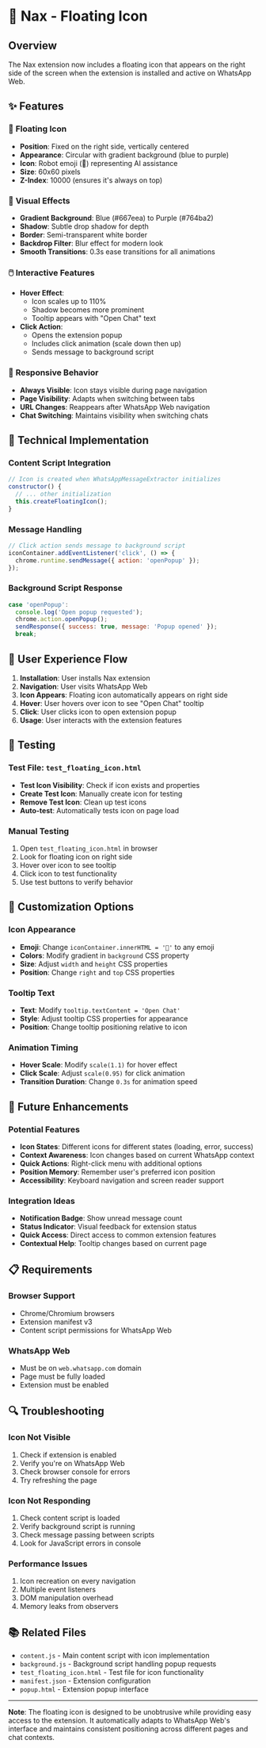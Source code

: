 # 🤖 Nax - Floating Icon

## Overview
The Nax extension now includes a floating icon that appears on the right side of the screen when the extension is installed and active on WhatsApp Web.

## ✨ Features

### 🎯 **Floating Icon**
- **Position**: Fixed on the right side, vertically centered
- **Appearance**: Circular with gradient background (blue to purple)
- **Icon**: Robot emoji (🤖) representing AI assistance
- **Size**: 60x60 pixels
- **Z-Index**: 10000 (ensures it's always on top)

### 🎨 **Visual Effects**
- **Gradient Background**: Blue (#667eea) to Purple (#764ba2)
- **Shadow**: Subtle drop shadow for depth
- **Border**: Semi-transparent white border
- **Backdrop Filter**: Blur effect for modern look
- **Smooth Transitions**: 0.3s ease transitions for all animations

### 🖱️ **Interactive Features**
- **Hover Effect**: 
  - Icon scales up to 110%
  - Shadow becomes more prominent
  - Tooltip appears with "Open Chat" text
- **Click Action**: 
  - Opens the extension popup
  - Includes click animation (scale down then up)
  - Sends message to background script

### 📱 **Responsive Behavior**
- **Always Visible**: Icon stays visible during page navigation
- **Page Visibility**: Adapts when switching between tabs
- **URL Changes**: Reappears after WhatsApp Web navigation
- **Chat Switching**: Maintains visibility when switching chats

## 🔧 Technical Implementation

### **Content Script Integration**
```javascript
// Icon is created when WhatsAppMessageExtractor initializes
constructor() {
  // ... other initialization
  this.createFloatingIcon();
}
```

### **Message Handling**
```javascript
// Click action sends message to background script
iconContainer.addEventListener('click', () => {
  chrome.runtime.sendMessage({ action: 'openPopup' });
});
```

### **Background Script Response**
```javascript
case 'openPopup':
  console.log('Open popup requested');
  chrome.action.openPopup();
  sendResponse({ success: true, message: 'Popup opened' });
  break;
```

## 🎯 **User Experience Flow**

1. **Installation**: User installs Nax extension
2. **Navigation**: User visits WhatsApp Web
3. **Icon Appears**: Floating icon automatically appears on right side
4. **Hover**: User hovers over icon to see "Open Chat" tooltip
5. **Click**: User clicks icon to open extension popup
6. **Usage**: User interacts with the extension features

## 🧪 **Testing**

### **Test File**: `test_floating_icon.html`
- **Test Icon Visibility**: Check if icon exists and properties
- **Create Test Icon**: Manually create icon for testing
- **Remove Test Icon**: Clean up test icons
- **Auto-test**: Automatically tests icon on page load

### **Manual Testing**
1. Open `test_floating_icon.html` in browser
2. Look for floating icon on right side
3. Hover over icon to see tooltip
4. Click icon to test functionality
5. Use test buttons to verify behavior

## 🎨 **Customization Options**

### **Icon Appearance**
- **Emoji**: Change `iconContainer.innerHTML = '🤖'` to any emoji
- **Colors**: Modify gradient in `background` CSS property
- **Size**: Adjust `width` and `height` CSS properties
- **Position**: Change `right` and `top` CSS properties

### **Tooltip Text**
- **Text**: Modify `tooltip.textContent = 'Open Chat'`
- **Style**: Adjust tooltip CSS properties for appearance
- **Position**: Change tooltip positioning relative to icon

### **Animation Timing**
- **Hover Scale**: Modify `scale(1.1)` for hover effect
- **Click Scale**: Adjust `scale(0.95)` for click animation
- **Transition Duration**: Change `0.3s` for animation speed

## 🚀 **Future Enhancements**

### **Potential Features**
- **Icon States**: Different icons for different states (loading, error, success)
- **Context Awareness**: Icon changes based on current WhatsApp context
- **Quick Actions**: Right-click menu with additional options
- **Position Memory**: Remember user's preferred icon position
- **Accessibility**: Keyboard navigation and screen reader support

### **Integration Ideas**
- **Notification Badge**: Show unread message count
- **Status Indicator**: Visual feedback for extension status
- **Quick Access**: Direct access to common extension features
- **Contextual Help**: Tooltip changes based on current page

## 📋 **Requirements**

### **Browser Support**
- Chrome/Chromium browsers
- Extension manifest v3
- Content script permissions for WhatsApp Web

### **WhatsApp Web**
- Must be on `web.whatsapp.com` domain
- Page must be fully loaded
- Extension must be enabled

## 🔍 **Troubleshooting**

### **Icon Not Visible**
1. Check if extension is enabled
2. Verify you're on WhatsApp Web
3. Check browser console for errors
4. Try refreshing the page

### **Icon Not Responding**
1. Check content script is loaded
2. Verify background script is running
3. Check message passing between scripts
4. Look for JavaScript errors in console

### **Performance Issues**
1. Icon recreation on every navigation
2. Multiple event listeners
3. DOM manipulation overhead
4. Memory leaks from observers

## 📚 **Related Files**

- `content.js` - Main content script with icon implementation
- `background.js` - Background script handling popup requests
- `test_floating_icon.html` - Test file for icon functionality
- `manifest.json` - Extension configuration
- `popup.html` - Extension popup interface

---

**Note**: The floating icon is designed to be unobtrusive while providing easy access to the extension. It automatically adapts to WhatsApp Web's interface and maintains consistent positioning across different pages and chat contexts.
